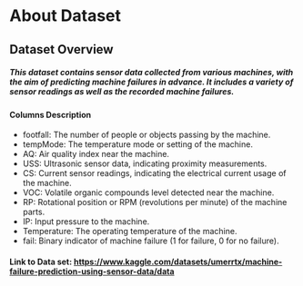 
# About Dataset

## Dataset Overview
##### This dataset contains sensor data collected from various machines, with the aim of predicting machine failures in advance. It includes a variety of sensor readings as well as the recorded machine failures.

#### Columns Description

- footfall: The number of people or objects passing by the machine.
- tempMode: The temperature mode or setting of the machine.
- AQ: Air quality index near the machine.
- USS: Ultrasonic sensor data, indicating proximity measurements.
- CS: Current sensor readings, indicating the electrical current usage of the machine.
- VOC: Volatile organic compounds level detected near the machine.
- RP: Rotational position or RPM (revolutions per minute) of the machine parts.
- IP: Input pressure to the machine.
- Temperature: The operating temperature of the machine.
- fail: Binary indicator of machine failure (1 for failure, 0 for no failure).

#### Link to Data set: https://www.kaggle.com/datasets/umerrtx/machine-failure-prediction-using-sensor-data/data